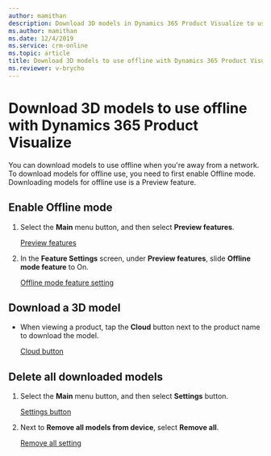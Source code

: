 ```yaml
---
author: mamithan
description: Download 3D models in Dynamics 365 Product Visualize to use when you don't have access to a network.
ms.author: mamithan
ms.date: 12/4/2019
ms.service: crm-online
ms.topic: article
title: Download 3D models to use offline with Dynamics 365 Product Visualize
ms.reviewer: v-brycho
---
```


# Download 3D models to use offline with Dynamics 365 Product Visualize

You can download models to use offline when you're away from a network. To download models for offline use, you need to first enable 
Offline mode. Downloading models for offline use is a Preview feature.

## Enable Offline mode

1. Select the **Main** menu button, and then select **Preview features**.

   [Preview features](media/preview-features.PNG "Preview features")

2. In the **Feature Settings** screen, under **Preview features**, slide **Offline mode feature** to On.

   [Offline mode feature setting](media/offline-mode.PNG "Offline mode feature setting")

## Download a 3D model

- When viewing a product, tap the **Cloud** button next to the product name to download the model.

   [Cloud button](media/cloud-button.PNG "Cloud button")

## Delete all downloaded models

1. Select the **Main** menu button, and then select **Settings** button.

   [Settings button](media/settings-button.PNG "Settings button")

2. Next to **Remove all models from device**, select **Remove all**.

   [Remove all setting](media/remove-all-setting.PNG "Remove all setting")
